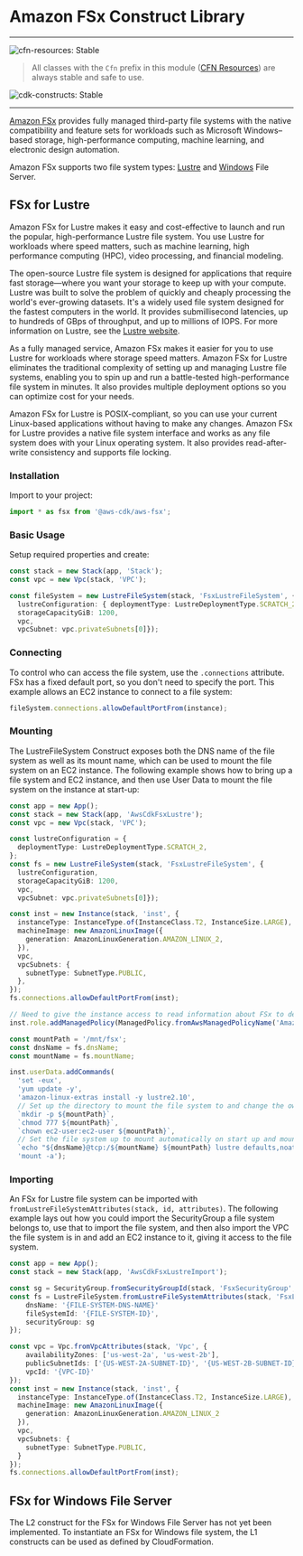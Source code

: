 # Amazon FSx Construct Library
<!--BEGIN STABILITY BANNER-->

---

![cfn-resources: Stable](https://img.shields.io/badge/cfn--resources-stable-success.svg?style=for-the-badge)

> All classes with the `Cfn` prefix in this module ([CFN Resources]) are always stable and safe to use.
>
> [CFN Resources]: https://docs.aws.amazon.com/cdk/latest/guide/constructs.html#constructs_lib

![cdk-constructs: Stable](https://img.shields.io/badge/cdk--constructs-stable-success.svg?style=for-the-badge)

---

<!--END STABILITY BANNER-->

[Amazon FSx](https://docs.aws.amazon.com/fsx/?id=docs_gateway) provides fully managed third-party file systems with the
native compatibility and feature sets for workloads such as Microsoft Windows–based storage, high-performance computing,
machine learning, and electronic design automation.

Amazon FSx supports two file system types: [Lustre](https://docs.aws.amazon.com/fsx/latest/LustreGuide/index.html) and
[Windows](https://docs.aws.amazon.com/fsx/latest/WindowsGuide/index.html) File Server.

## FSx for Lustre

Amazon FSx for Lustre makes it easy and cost-effective to launch and run the popular, high-performance Lustre file
system. You use Lustre for workloads where speed matters, such as machine learning, high performance computing (HPC),
video processing, and financial modeling.

The open-source Lustre file system is designed for applications that require fast storage—where you want your storage
to keep up with your compute. Lustre was built to solve the problem of quickly and cheaply processing the world's
ever-growing datasets. It's a widely used file system designed for the fastest computers in the world. It provides
submillisecond latencies, up to hundreds of GBps of throughput, and up to millions of IOPS. For more information on
Lustre, see the [Lustre website](http://lustre.org/).

As a fully managed service, Amazon FSx makes it easier for you to use Lustre for workloads where storage speed matters.
Amazon FSx for Lustre eliminates the traditional complexity of setting up and managing Lustre file systems, enabling
you to spin up and run a battle-tested high-performance file system in minutes. It also provides multiple deployment
options so you can optimize cost for your needs.

Amazon FSx for Lustre is POSIX-compliant, so you can use your current Linux-based applications without having to make
any changes. Amazon FSx for Lustre provides a native file system interface and works as any file system does with your
Linux operating system. It also provides read-after-write consistency and supports file locking.

### Installation

Import to your project:

```ts
import * as fsx from '@aws-cdk/aws-fsx';
```

### Basic Usage

Setup required properties and create:

```ts
const stack = new Stack(app, 'Stack');
const vpc = new Vpc(stack, 'VPC');

const fileSystem = new LustreFileSystem(stack, 'FsxLustreFileSystem', {
  lustreConfiguration: { deploymentType: LustreDeploymentType.SCRATCH_2 },
  storageCapacityGiB: 1200,
  vpc,
  vpcSubnet: vpc.privateSubnets[0]});
```

### Connecting

To control who can access the file system, use the `.connections` attribute. FSx has a fixed default port, so you don't
need to specify the port. This example allows an EC2 instance to connect to a file system:

```ts
fileSystem.connections.allowDefaultPortFrom(instance);
```

### Mounting

The LustreFileSystem Construct exposes both the DNS name of the file system as well as its mount name, which can be
used to mount the file system on an EC2 instance. The following example shows how to bring up a file system and EC2
instance, and then use User Data to mount the file system on the instance at start-up:

```ts
const app = new App();
const stack = new Stack(app, 'AwsCdkFsxLustre');
const vpc = new Vpc(stack, 'VPC');

const lustreConfiguration = {
  deploymentType: LustreDeploymentType.SCRATCH_2,
};
const fs = new LustreFileSystem(stack, 'FsxLustreFileSystem', {
  lustreConfiguration,
  storageCapacityGiB: 1200,
  vpc,
  vpcSubnet: vpc.privateSubnets[0]});

const inst = new Instance(stack, 'inst', {
  instanceType: InstanceType.of(InstanceClass.T2, InstanceSize.LARGE),
  machineImage: new AmazonLinuxImage({
    generation: AmazonLinuxGeneration.AMAZON_LINUX_2,
  }),
  vpc,
  vpcSubnets: {
    subnetType: SubnetType.PUBLIC,
  },
});
fs.connections.allowDefaultPortFrom(inst);

// Need to give the instance access to read information about FSx to determine the file system's mount name.
inst.role.addManagedPolicy(ManagedPolicy.fromAwsManagedPolicyName('AmazonFSxReadOnlyAccess'));

const mountPath = '/mnt/fsx';
const dnsName = fs.dnsName;
const mountName = fs.mountName;

inst.userData.addCommands(
  'set -eux',
  'yum update -y',
  'amazon-linux-extras install -y lustre2.10',
  // Set up the directory to mount the file system to and change the owner to the AL2 default ec2-user.
  `mkdir -p ${mountPath}`,
  `chmod 777 ${mountPath}`,
  `chown ec2-user:ec2-user ${mountPath}`,
  // Set the file system up to mount automatically on start up and mount it.
  `echo "${dnsName}@tcp:/${mountName} ${mountPath} lustre defaults,noatime,flock,_netdev 0 0" >> /etc/fstab`,
  'mount -a');
```

### Importing

An FSx for Lustre file system can be imported with `fromLustreFileSystemAttributes(stack, id, attributes)`. The
following example lays out how you could import the SecurityGroup a file system belongs to, use that to import the file
system, and then also import the VPC the file system is in and add an EC2 instance to it, giving it access to the file
system.

```ts
const app = new App();
const stack = new Stack(app, 'AwsCdkFsxLustreImport');

const sg = SecurityGroup.fromSecurityGroupId(stack, 'FsxSecurityGroup', '{SECURITY-GROUP-ID}');
const fs = LustreFileSystem.fromLustreFileSystemAttributes(stack, 'FsxLustreFileSystem', {
    dnsName: '{FILE-SYSTEM-DNS-NAME}'
    fileSystemId: '{FILE-SYSTEM-ID}',
    securityGroup: sg
});

const vpc = Vpc.fromVpcAttributes(stack, 'Vpc', {
    availabilityZones: ['us-west-2a', 'us-west-2b'],
    publicSubnetIds: ['{US-WEST-2A-SUBNET-ID}', '{US-WEST-2B-SUBNET-ID}'],
    vpcId: '{VPC-ID}'
});
const inst = new Instance(stack, 'inst', {
  instanceType: InstanceType.of(InstanceClass.T2, InstanceSize.LARGE),
  machineImage: new AmazonLinuxImage({
    generation: AmazonLinuxGeneration.AMAZON_LINUX_2
  }),
  vpc,
  vpcSubnets: {
    subnetType: SubnetType.PUBLIC,
  }
});
fs.connections.allowDefaultPortFrom(inst);
```

## FSx for Windows File Server

The L2 construct for the FSx for Windows File Server has not yet been implemented. To instantiate an FSx for Windows
file system, the L1 constructs can be used as defined by CloudFormation.
